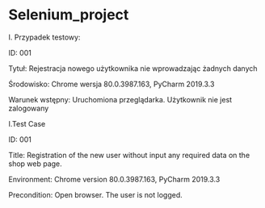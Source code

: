 # Selenium_project

I. Przypadek testowy:

ID: 001

Tytuł: Rejestracja nowego użytkownika nie wprowadzając żadnych danych

Środowisko: Chrome wersja 80.0.3987.163, PyCharm 2019.3.3

Warunek wstępny: Uruchomiona przeglądarka. Użytkownik nie jest zalogowany


I.Test Case

ID: 001

Title: Registration of the new user without input any required data on the shop web page. 

Environment: Chrome version 80.0.3987.163, PyCharm 2019.3.3

Precondition: Open browser. The user is not logged. 

